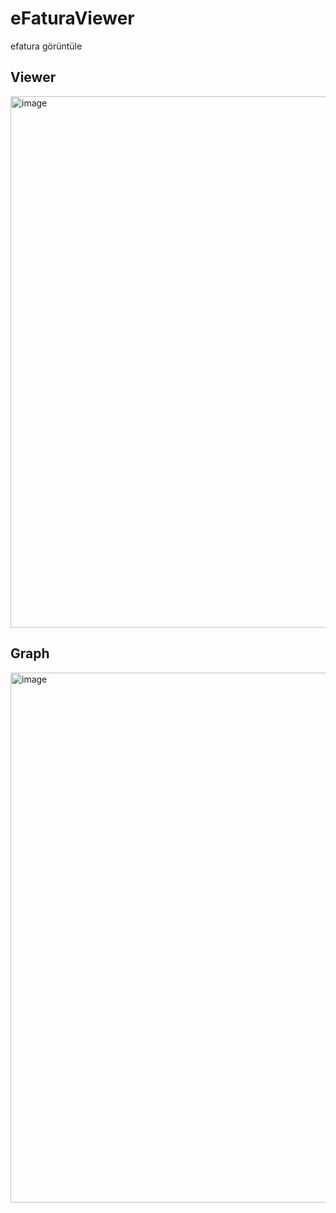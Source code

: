 # eFaturaViewer
efatura görüntüle

## Viewer
<img width="1478" height="850" alt="image" src="https://github.com/user-attachments/assets/1d358a6f-a4c1-4d33-8d38-eaa07a04de10" />


## Graph
<img width="1475" height="848" alt="image" src="https://github.com/user-attachments/assets/14c950c3-4310-4fd6-b636-ae80cb87a809" />


